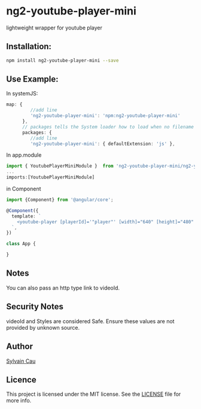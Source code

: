 # ng2-youtube-player-mini
lightweight wrapper for youtube player


## Installation:

```bash
npm install ng2-youtube-player-mini --save
```

## Use Example:

In systemJS:
```typescript
map: {
         //add line
         'ng2-youtube-player-mini': 'npm:ng2-youtube-player-mini'
      },
      // packages tells the System loader how to load when no filename and/or no extension
      packages: {
         //add line
         'ng2-youtube-player-mini': { defaultExtension: 'js' },
```

In app.module
```typescript
import { YoutubePlayerMiniModule }  from 'ng2-youtube-player-mini/ng2-youtube-player-mini'
...
imports:[YoutubePlayerMiniModule]
```

in Component
```typescript
import {Component} from '@angular/core';

@Component({
  template: `
    <youtube-player [playerId]='"player"' [width]="640" [height]="480" [videoId]='"vntAEVjPBzQ"' [style]='"border: solid 1px #83207d;"'> </youtube-player>
  `,
})

class App {

}
```
## Notes
You can also pass an http type link to videoId. 

## Security Notes
videoId and Styles are considered Safe. Ensure these values are not provided by unknown source. 

## Author

[Sylvain Cau]()

## Licence

This project is licensed under the MIT license. See the [LICENSE](LICENSE) file for more info.
